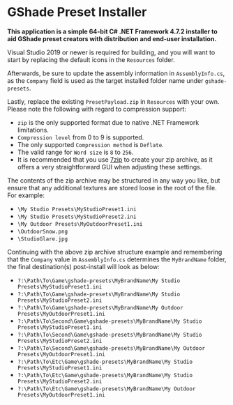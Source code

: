 # GShade Preset Installer
**This application is a simple 64-bit C# .NET Framework 4.7.2 installer to aid GShade preset creators with distribution and end-user installation.**

Visual Studio 2019 or newer is required for building, and you will want to start by replacing the default icons in the `Resources` folder.

Afterwards, be sure to update the assembly information in `AssemblyInfo.cs`, as the `Company` field is used as the target installed folder name under `gshade-presets`.

Lastly, replace the existing `PresetPayload.zip` in `Resources` with your own. Please note the following with regard to compression support:
 * `zip` is the only supported format due to native .NET Framework limitations.
 * `Compression level` from 0 to 9 is supported.
 * The only supported `Compression method` is `Deflate`.
 * The valid range for `Word size` is `8` to `256`.
 * It is recommended that you use [7zip](https://www.7-zip.org/) to create your zip archive, as it offers a very straightforward GUI when adjusting these settings.

The contents of the zip archive may be structured in any way you like, but ensure that any additional textures are stored loose in the root of the file. For example:
 * `\My Studio Presets\MyStudioPreset1.ini`
 * `\My Studio Presets\MyStudioPreset2.ini`
 * `\My Outdoor Presets\MyOutdoorPreset1.ini`
 * `\OutdoorSnow.png`
 * `\StudioGlare.jpg`

Continuing with the above zip archive structure example and remembering that the `Company` value in `AssemblyInfo.cs` determines the `MyBrandName` folder, the final destination(s) post-install will look as below:
 * `?:\Path\To\Game\gshade-presets\MyBrandName\My Studio Presets\MyStudioPreset1.ini`
 * `?:\Path\To\Game\gshade-presets\MyBrandName\My Studio Presets\MyStudioPreset2.ini`
 * `?:\Path\To\Game\gshade-presets\MyBrandName\My Outdoor Presets\MyOutdoorPreset1.ini`
 * `?:\Path\To\Second\Game\gshade-presets\MyBrandName\My Studio Presets\MyStudioPreset1.ini`
 * `?:\Path\To\Second\Game\gshade-presets\MyBrandName\My Studio Presets\MyStudioPreset2.ini`
 * `?:\Path\To\Second\Game\gshade-presets\MyBrandName\My Outdoor Presets\MyOutdoorPreset1.ini`
 * `?:\Path\To\Etc\Game\gshade-presets\MyBrandName\My Studio Presets\MyStudioPreset1.ini`
 * `?:\Path\To\Etc\Game\gshade-presets\MyBrandName\My Studio Presets\MyStudioPreset2.ini`
 * `?:\Path\To\Etc\Game\gshade-presets\MyBrandName\My Outdoor Presets\MyOutdoorPreset1.ini`
